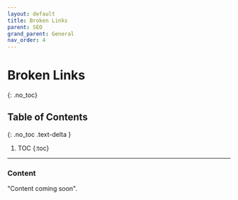 ```yaml
---
layout: default
title: Broken Links
parent: SEO
grand_parent: General
nav_order: 4
---
```


# Broken Links
{: .no_toc}

## Table of Contents
{: .no_toc .text-delta }

1. TOC
{:toc}
---

### Content
"Content coming soon".